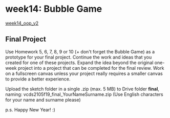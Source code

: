 # week14: Bubble Game

[week14_oop_v2](https://github.com/cerenkayalar/VCDS2105-ICM/blob/master/f19/inclass/week14_oop_v2/)


## Final Project

Use Homework 5, 6, 7, 8, 9 or 10 (+ don't forget the Bubble Game) as a prototype for your final project. Continue the work and ideas that you created for one of these projects. Expand the idea beyond the original one-week project into a project that can be completed for the final review. Work on a fullscreen canvas unless your project really requires a smaller canvas to provide a better experience.

Upload the sketch folder in a single .zip (max. 5 MB) to Drive folder **final**, naming: vcds2105f19_final_YourNameSurname.zip (Use English characters for your name and surname please)

p.s. Happy New Year! :)
